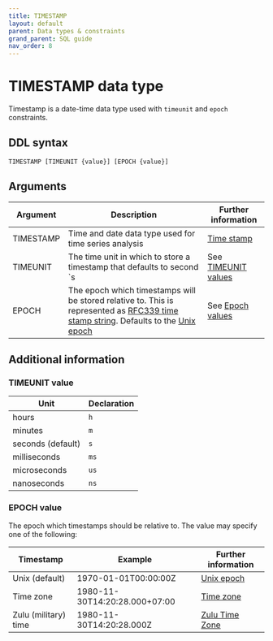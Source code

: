 ```yaml
---
title: TIMESTAMP
layout: default
parent: Data types & constraints
grand_parent: SQL guide
nav_order: 8
---
```


# TIMESTAMP data type

Timestamp is a date-time data type used with `timeunit` and `epoch` constraints.

## DDL syntax

```
TIMESTAMP [TIMEUNIT {value}] [EPOCH {value}]
```

## Arguments

| Argument | Description | Further information |
|---|---|---|
| TIMESTAMP | Time and date data type used for time series analysis | [Time stamp](https://en.wikipedia.org/wiki/Timestamp) |
| TIMEUNIT | The time unit in which to store a timestamp that defaults to second `s | See [TIMEUNIT values](#timeunit-value) |
| EPOCH | The epoch which timestamps will be stored relative to. This is represented as [RFC339 time stamp string](https://www.rfc-editor.org/rfc/rfc3339). Defaults to the [Unix epoch](https://www.unixtutorial.org/unix-epoch/) | See [Epoch values](#epoch-value) |

## Additional information

### TIMEUNIT value

| Unit | Declaration |
|---|---|
| hours | `h` |
| minutes | `m` |
| seconds (default) | `s` |
| milliseconds | `ms` |
| microseconds | `us` |
| nanoseconds | `ns` |

### EPOCH value

The epoch which timestamps should be relative to. The value may specify one of the following:

| Timestamp | Example | Further information |
|---|---|---|
| Unix (default) | 1970-01-01T00:00:00Z | [Unix epoch](https://www.unixtutorial.org/unix-epoch/) |
| Time zone | 1980-11-30T14:20:28.000+07:00 | [Time zone](https://en.wikipedia.org/wiki/Time_zone) |
| Zulu (military) time | 1980-11-30T14:20:28.000Z | [Zulu Time Zone](https://www.timeanddate.com/time/zones/z) |
